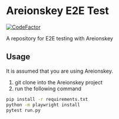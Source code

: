 # Areionskey E2E Test
[![CodeFactor](https://www.codefactor.io/repository/github/sakura-tel/Areionskey-e2e/badge)](https://www.codefactor.io/repository/github/sakura-tel/Areionskey-e2e)

A repository for E2E testing with Areionskey

## Usage

It is assumed that you are using Areionskey.

1. git clone into the Areionskey project
2. run the following command

```bash
pip install -r requirements.txt
python -m playwright install
pytest run.py
```
